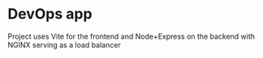 # DevOps app
Project uses Vite for the frontend and Node+Express on the backend with NGINX serving as a load balancer
